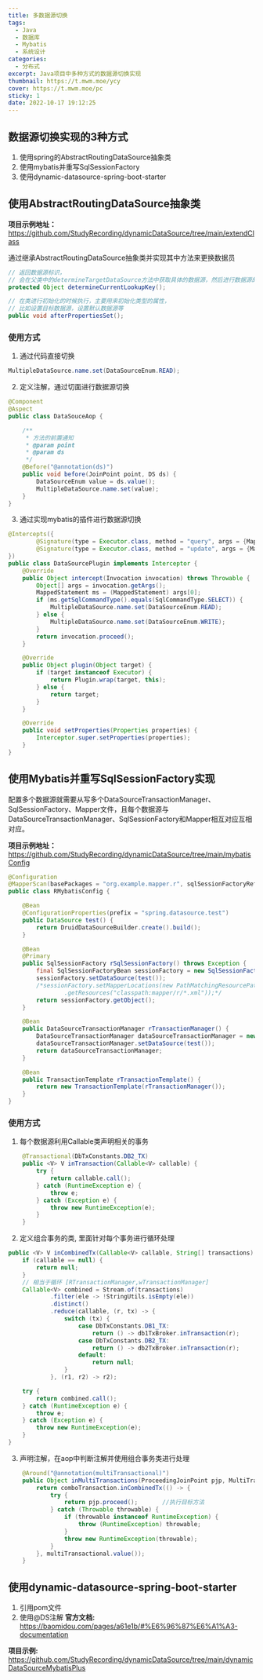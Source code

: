 ```yaml
---
title: 多数据源切换
tags:
  - Java
  - 数据库
  - Mybatis
  - 系统设计
categories:
  - 分布式
excerpt: Java项目中多种方式的数据源切换实现
thumbnail: https://t.mwm.moe/ycy
cover: https://t.mwm.moe/pc
sticky: 1
date: 2022-10-17 19:12:25
---
```


## 数据源切换实现的3种方式
1. 使用spring的AbstractRoutingDataSource抽象类
2. 使用mybatis并重写SqlSessionFactory
3. 使用dynamic-datasource-spring-boot-starter

## 使用AbstractRoutingDataSource抽象类
**项目示例地址：** https://github.com/StudyRecording/dynamicDataSource/tree/main/extendClass  

通过继承AbstractRoutingDataSource抽象类并实现其中方法来更换数据员
```java
// 返回数据源标识，
// 会在父类中的determineTargetDataSource方法中获取具体的数据源，然后进行数据源的链接
protected Object determineCurrentLookupKey();

// 在类进行初始化的时候执行，主要用来初始化类型的属性，
// 比如设置目标数据源，设置默认数据源等
public void afterPropertiesSet();
```
### 使用方式
1. 通过代码直接切换
```java
MultipleDataSource.name.set(DataSourceEnum.READ);
```
2. 定义注解，通过切面进行数据源切换
```java
@Component
@Aspect
public class DataSouceAop {

    /**
     * 方法的前置通知
     * @param point
     * @param ds
     */
    @Before("@annotation(ds)")
    public void before(JoinPoint point, DS ds) {
        DataSourceEnum value = ds.value();
        MultipleDataSource.name.set(value);
    }
}
```
3. 通过实现mybatis的插件进行数据源切换
```java
@Intercepts({
        @Signature(type = Executor.class, method = "query", args = {MappedStatement.class, Object.class, RowBounds.class, ResultHandler.class}),
        @Signature(type = Executor.class, method = "update", args = {MappedStatement.class, Object.class})
})
public class DataSourcePlugin implements Interceptor {
    @Override
    public Object intercept(Invocation invocation) throws Throwable {
        Object[] args = invocation.getArgs();
        MappedStatement ms = (MappedStatement) args[0];
        if (ms.getSqlCommandType().equals(SqlCommandType.SELECT)) {
            MultipleDataSource.name.set(DataSourceEnum.READ);
        } else {
            MultipleDataSource.name.set(DataSourceEnum.WRITE);
        }
        return invocation.proceed();
    }

    @Override
    public Object plugin(Object target) {
        if (target instanceof Executor) {
            return Plugin.wrap(target, this);
        } else {
            return target;
        }
    }

    @Override
    public void setProperties(Properties properties) {
        Interceptor.super.setProperties(properties);
    }
}
```

## 使用Mybatis并重写SqlSessionFactory实现
配置多个数据源就需要从写多个DataSourceTransactionManager、SqlSessionFactory、Mapper文件，且每个数据源与DataSourceTransactionManager、SqlSessionFactory和Mapper相互对应互相对应。

**项目示例地址：** https://github.com/StudyRecording/dynamicDataSource/tree/main/mybatisConfig 

```java
@Configuration
@MapperScan(basePackages = "org.example.mapper.r", sqlSessionFactoryRef = "rSqlSessionFactory")
public class RMybatisConfig {

    @Bean
    @ConfigurationProperties(prefix = "spring.datasource.test")
    public DataSource test() {
        return DruidDataSourceBuilder.create().build();
    }

    @Bean
    @Primary
    public SqlSessionFactory rSqlSessionFactory() throws Exception {
        final SqlSessionFactoryBean sessionFactory = new SqlSessionFactoryBean();
        sessionFactory.setDataSource(test());
        /*sessionFactory.setMapperLocations(new PathMatchingResourcePatternResolver()
                .getResources("classpath:mapper/r/*.xml"));*/
        return sessionFactory.getObject();
    }

    @Bean
    public DataSourceTransactionManager rTransactionManager() {
        DataSourceTransactionManager dataSourceTransactionManager = new DataSourceTransactionManager();
        dataSourceTransactionManager.setDataSource(test());
        return dataSourceTransactionManager;
    }

    @Bean
    public TransactionTemplate rTransactionTemplate() {
        return new TransactionTemplate(rTransactionManager());
    }
}
```

### 使用方式
1. 每个数据源利用Callable类声明相关的事务
```java
    @Transactional(DbTxConstants.DB2_TX)
    public <V> V inTransaction(Callable<V> callable) {
        try {
            return callable.call();
        } catch (RuntimeException e) {
            throw e;
        } catch (Exception e) {
            throw new RuntimeException(e);
        }
    }
```
2. 定义组合事务的类, 里面针对每个事务进行循环处理
```java
public <V> V inCombinedTx(Callable<V> callable, String[] transactions) {
    if (callable == null) {
        return null;
    }
    // 相当于循环 [RTransactionManager,wTransactionManager]
    Callable<V> combined = Stream.of(transactions)
            .filter(ele -> !StringUtils.isEmpty(ele))
            .distinct()
            .reduce(callable, (r, tx) -> {
                switch (tx) {
                    case DbTxConstants.DB1_TX:
                        return () -> db1TxBroker.inTransaction(r);
                    case DbTxConstants.DB2_TX:
                        return () -> db2TxBroker.inTransaction(r);
                    default:
                        return null;
                }
            }, (r1, r2) -> r2);

    try {
        return combined.call();
    } catch (RuntimeException e) {
        throw e;
    } catch (Exception e) {
        throw new RuntimeException(e);
    }
}
```
3. 声明注解，在aop中判断注解并使用组合事务类进行处理
```java
    @Around("@annotation(multiTransactional)")
    public Object inMultiTransactions(ProceedingJoinPoint pjp, MultiTransactional multiTransactional) {
        return comboTransaction.inCombinedTx(() -> {
            try {
                return pjp.proceed();       //执行目标方法
            } catch (Throwable throwable) {
                if (throwable instanceof RuntimeException) {
                    throw (RuntimeException) throwable;
                }
                throw new RuntimeException(throwable);
            }
        }, multiTransactional.value());
    }
```

## 使用dynamic-datasource-spring-boot-starter
1. 引用pom文件
2. 使用@DS注解
**官方文档:** https://baomidou.com/pages/a61e1b/#%E6%96%87%E6%A1%A3-documentation

**项目示例:** https://github.com/StudyRecording/dynamicDataSource/tree/main/dynamicDataSourceMybatisPlus
